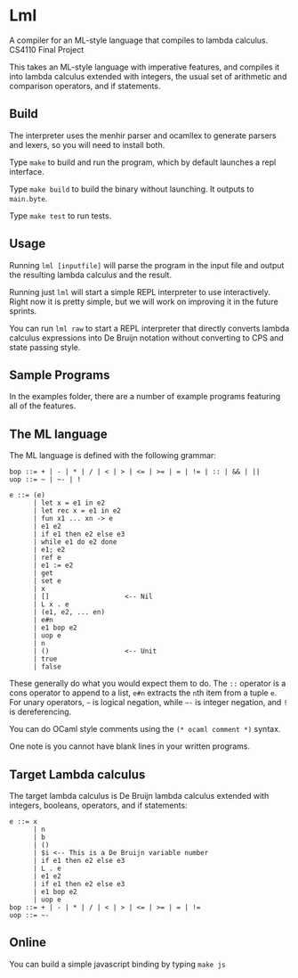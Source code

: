 # Lml
A compiler for an ML-style language that compiles to lambda calculus.  
CS4110 Final Project

This takes an ML-style language with imperative features, and compiles it into
lambda calculus extended with integers, the usual set of arithmetic and 
comparison operators, and if statements.  

## Build

The interpreter uses the menhir parser and ocamllex to generate parsers and 
lexers, so you will need to install both.  

Type `make` to build and run the program, which by default launches a repl
interface.

Type `make build` to build the binary without launching.  It outputs to 
`main.byte`.

Type `make test` to run tests.

## Usage

Running `lml [inputfile]` will parse the program in the input file and output
the resulting lambda calculus and the result.

Running just `lml` will start a simple REPL interpreter to use interactively.
Right now it is pretty simple, but we will work on improving it in the future
sprints.

You can run `lml raw` to start a REPL interpreter that directly converts lambda
calculus expressions into De Bruijn notation without converting to CPS and state
passing style.  

## Sample Programs

In the examples folder, there are a number of example programs featuring all
of the features.  

## The ML language

The ML language is defined with the following grammar:

```
bop ::= + | - | * | / | < | > | <= | >= | = | != | :: | && | || 
uop ::= ~ | ~- | !

e ::= (e)
      | let x = e1 in e2
      | let rec x = e1 in e2
      | fun x1 ... xn -> e
      | e1 e2
      | if e1 then e2 else e3
      | while e1 do e2 done
      | e1; e2
      | ref e
      | e1 := e2
      | get
      | set e
      | x
      | []                   <-- Nil
      | L x . e
      | (e1, e2, ... en)
      | e#n
      | e1 bop e2
      | uop e
      | n
      | ()                   <-- Unit
      | true
      | false
```

These generally do what you would expect them to do.  The `::` operator is a 
cons operator to append to a list, `e#n` extracts the `n`th item from a tuple
`e`. For unary operators,  `~` is logical negation, while `~-` is integer 
negation, and `!` is dereferencing.

You can do OCaml style comments using the `(* ocaml comment *)` syntax.

One note is you cannot have blank lines in your written programs.

## Target Lambda calculus
The target lambda calculus is De Bruijn lambda calculus extended with integers,
booleans, operators, and if statements:

```
e ::= x
      | n
      | b
      | ()
      | $i <-- This is a De Bruijn variable number
      | if e1 then e2 else e3
      | L . e
      | e1 e2
      | if e1 then e2 else e3
      | e1 bop e2
      | uop e
bop ::= + | - | * | / | < | > | <= | >= | = | !=
uop ::= ~-
```

## Online
You can build a simple javascript binding by typing `make js`
